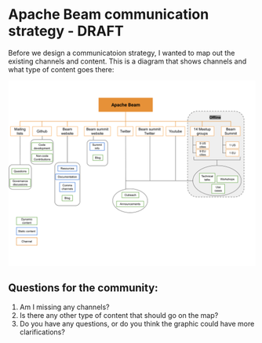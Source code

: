 # Apache Beam communication strategy - DRAFT

Before we design a communicatoion strategy, I wanted to map out the existing channels and content. 
This is a diagram that shows channels and what type of content goes there: 

![Beam online content map](/comms-map.svg)

## Questions for the community:
1. Am I missing any channels?
1. Is there any other type of content that should go on the map?
1. Do you have any questions, or do you think the graphic could have more clarifications?
